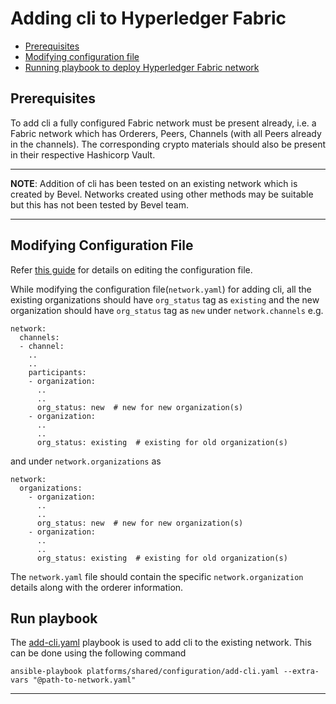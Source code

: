 [//]: # (##############################################################################################)
[//]: # (Copyright Accenture. All Rights Reserved.)
[//]: # (SPDX-License-Identifier: Apache-2.0)
[//]: # (##############################################################################################)

<a name = "adding-cli-to-existing-network-in-fabric"></a>
# Adding cli to Hyperledger Fabric

- [Prerequisites](#prerequisites)
- [Modifying configuration file](#create_config_file)
- [Running playbook to deploy Hyperledger Fabric network](#run_network)


<a name = "prerequisites"></a>
## Prerequisites
To add  cli  a fully configured Fabric network must be present already, i.e. a Fabric network which has Orderers, Peers, Channels (with all Peers already in the channels). The corresponding crypto materials should also be present in their respective Hashicorp Vault.

---
**NOTE**: Addition of cli has been tested on an existing network which is created by Bevel. Networks created using other methods may be suitable but this has not been tested by Bevel team.

---

<a name = "create_config_file"></a>
## Modifying Configuration File

Refer [this guide](./fabric_networkyaml.md) for details on editing the configuration file.

While modifying the configuration file(`network.yaml`) for adding cli, all the existing organizations should have `org_status` tag as `existing` and the new organization should have `org_status` tag as `new` under `network.channels` e.g.

    network:
      channels:
      - channel:
        ..
        ..
        participants:
        - organization:
          ..
          ..
          org_status: new  # new for new organization(s)
        - organization:
          ..
          ..
          org_status: existing  # existing for old organization(s)

and under `network.organizations` as

    network:
      organizations:
        - organization:
          ..
          ..
          org_status: new  # new for new organization(s)
        - organization:
          ..
          ..
          org_status: existing  # existing for old organization(s)

The `network.yaml` file should contain the specific `network.organization` details along with the orderer information.


<a name = "run_network"></a>
## Run playbook

The [add-cli.yaml](https://github.com/hyperledger/bevel/tree/main/platforms/hyperledger-fabric/configuration/add-cli.yaml) playbook is used to add cli to the existing network. This can be done using the following command

```
ansible-playbook platforms/shared/configuration/add-cli.yaml --extra-vars "@path-to-network.yaml"
```

---